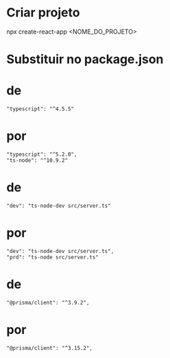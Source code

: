 
# Criar projeto
npx create-react-app <NOME_DO_PROJETO>


# Substituir no package.json
# de
    "typescript": "^4.5.5"
# por
    "typescript": "^5.2.0",
    "ts-node": "^10.9.2"

# de 
    "dev": "ts-node-dev src/server.ts"
# por 
    "dev": "ts-node-dev src/server.ts",
    "prd": "ts-node src/server.ts"


# de 
    "@prisma/client": "^3.9.2",
# por 
    "@prisma/client": "^3.15.2",

